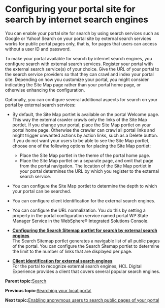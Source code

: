 # Configuring your portal site for search by internet search engines 

You can enable your portal site for search by using search services such as Google or Yahoo! Search on your portal site by external search services works for public portal pages only, that is, for pages that users can access without a user ID and password.

To make your portal available for search by internet search engines, you configure search with external search services. Register your portal with the external search service\(s\) of your choice. Give the URL of your portal to the search service providers so that they can crawl and index your portal site. Depending on how you customize your portal, you might consider indicating the Site Map page rather than your portal home page, or otherwise enhancing the configuration.

Optionally, you can configure several additional aspects for search on your portal by external search services:

-   By default, the Site Map portlet is available on the portal Welcome page. This way the external crawler crawls only the links of the Site Map portlet. If you change your portal, place the Site Map portlet on your portal home page. Otherwise the crawler can crawl all portal links and might trigger unwanted actions by action links, such as a Delete button. If you do not want your users to be able to see the Site Map portlet, choose one of the following options for placing the Site Map portlet:

    -   Place the Site Map portlet in the theme of the portal home page.
    -   Place the Site Map portlet on a separate page, and omit that page from the portal navigation.
    The location of the Site Map portlet in your portal determines the URL by which you register to the external search service.

-   You can configure the Site Map portlet to determine the depth to which your portal can be searched.
-   You can configure client identification for the external search engines.
-   You can configure the URL normalization. You do this by setting a property in the portal configuration service named portal WP State Manager Service in the WebSphere® Integrated Solutions Console.

-   **[Configuring the Search Sitemap portlet for search by external search engines ](../admin-system/srtcfgsitemap1.md)**  
The Search Sitemap portlet generates a navigable list of all public pages of the portal. You can configure the Search Sitemap portlet to determine the limit to the number of links that are displayed per page.
-   **[Client identification for external search engines ](../admin-system/srrclientid.md)**  
For the portal to recognize external search engines, HCL Digital Experience provides a client that covers several popular search engines.

**Parent topic:**[Search ](../wcm/wcm_dev_search.md)

**Previous topic:**[Searching your local portal ](../admin-system/srclocportal.md)

**Next topic:**[Enabling anonymous users to search public pages of your portal ](../admin-system/srtusgsrchbrwanonpgs.md)

